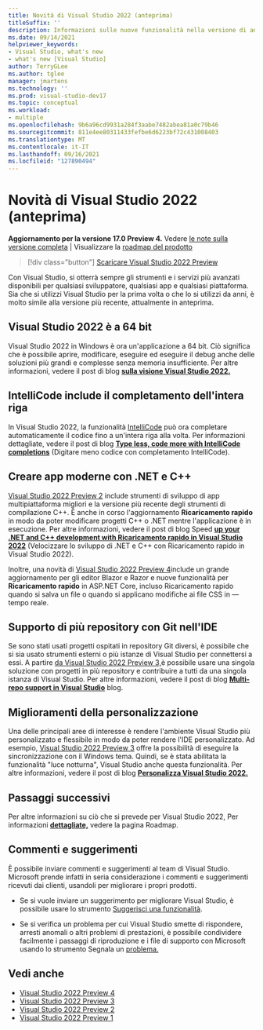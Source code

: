 ```yaml
---
title: Novità di Visual Studio 2022 (anteprima)
titleSuffix: ''
description: Informazioni sulle nuove funzionalità nella versione di anteprima di Visual Studio 2022.
ms.date: 09/14/2021
helpviewer_keywords:
- Visual Studio, what's new
- what's new [Visual Studio]
author: TerryGLee
ms.author: tglee
manager: jmartens
ms.technology: ''
ms.prod: visual-studio-dev17
ms.topic: conceptual
ms.workload:
- multiple
ms.openlocfilehash: 9b6a96cd9931a284f3aabe7482abea81a0c79b46
ms.sourcegitcommit: 811e4ee80311433fefbe6d6223bf72c431008403
ms.translationtype: MT
ms.contentlocale: it-IT
ms.lasthandoff: 09/16/2021
ms.locfileid: "127890494"
---
```

# <a name="whats-new-in-visual-studio-2022-preview"></a>Novità di Visual Studio 2022 (anteprima)

**Aggiornamento per la versione 17.0 Preview 4.** Vedere [le note sulla versione completa](/visualstudio/releases/2022/release-notes-preview/) | Visualizzare la [roadmap del prodotto](/visualstudio/productinfo/vs-roadmap/)

>[!div class="button"]
>[Scaricare Visual Studio 2022 Preview](https://visualstudio.microsoft.com/vs/preview/vs2022/)

Con Visual Studio, si otterrà sempre gli strumenti e i servizi più avanzati disponibili per qualsiasi sviluppatore, qualsiasi app e qualsiasi piattaforma. Sia che si utilizzi Visual Studio per la prima volta o che lo si utilizzi da anni, è molto simile alla versione più recente, attualmente in anteprima.

## <a name="visual-studio-2022-is-64-bit"></a>Visual Studio 2022 è a 64 bit

Visual Studio 2022 in Windows è ora un'applicazione a 64 bit. Ciò significa che è possibile aprire, modificare, eseguire ed eseguire il debug anche delle soluzioni più grandi e complesse senza memoria insufficiente. Per altre informazioni, vedere il post di blog [**sulla visione Visual Studio 2022.**](https://devblogs.microsoft.com/visualstudio/visual-studio-2022/)

## <a name="intellicode-includes-whole-line-completion"></a>IntelliCode include il completamento dell'intera riga

In Visual Studio 2022, la funzionalità [IntelliCode](/visualstudio/intellicode/) può ora completare automaticamente il codice fino a un'intera riga alla volta. Per informazioni dettagliate, vedere il post di blog [**Type less, code more with IntelliCode completions**](https://devblogs.microsoft.com/visualstudio/type-less-code-more-with-intellicode-completions/) (Digitare meno codice con completamento IntelliCode).

## <a name="build-modern-apps-with-net-and-c"></a>Creare app moderne con .NET e C++

[Visual Studio 2022 Preview 2](https://devblogs.microsoft.com/visualstudio/visual-studio-2022-preview-2-is-out/) include strumenti di sviluppo di app multipiattaforma migliori e la versione più recente degli strumenti di compilazione C++. È anche in corso l'aggiornamento **Ricaricamento rapido** in modo da poter modificare progetti C++ o .NET mentre l'applicazione è in esecuzione. Per altre informazioni, vedere il post di blog Speed [**up your .NET and C++ development with Ricaricamento rapido in Visual Studio 2022**](https://devblogs.microsoft.com/visualstudio/speed-up-your-dotnet-and-cplusplus-development-with-hot-reload-in-visual-studio-2022/) (Velocizzare lo sviluppo di .NET e C++ con Ricaricamento rapido in Visual Studio 2022).

Inoltre, una novità di [Visual Studio 2022 Preview 4](https://devblogs.microsoft.com/visualstudio/visual-studio-2022-preview-4-is-now-available/)include un grande aggiornamento per gli editor Blazor e Razor e nuove funzionalità per **Ricaricamento rapido** in ASP.NET Core, incluso Ricaricamento rapido quando si salva un file o quando si applicano modifiche ai file CSS in &mdash; tempo reale. 

## <a name="multi-repo-support-with-git-in-the-ide"></a>Supporto di più repository con Git nell'IDE

Se sono stati usati progetti ospitati in repository Git diversi, è possibile che si sia usato strumenti esterni o più istanze di Visual Studio per connettersi a essi. A partire [da Visual Studio 2022 Preview 3,](https://devblogs.microsoft.com/visualstudio/visual-studio-2022-preview-3-now-available/)è possibile usare una singola soluzione con progetti in più repository e contribuire a tutti da una singola istanza di Visual Studio. Per altre informazioni, vedere il post di blog [**Multi-repo support in Visual Studio**](https://devblogs.microsoft.com/visualstudio/multi-repo-support-in-visual-studio/) blog.

## <a name="personalization-improvements"></a>Miglioramenti della personalizzazione

Una delle principali aree di interesse è rendere l'ambiente Visual Studio più personalizzato e flessibile in modo da poter rendere l'IDE personalizzato. Ad esempio, [Visual Studio 2022 Preview 3](https://devblogs.microsoft.com/visualstudio/visual-studio-2022-preview-3-now-available/) offre la possibilità di eseguire la sincronizzazione con il Windows tema. Quindi, se è stata abilitata la funzionalità "luce notturna", Visual Studio anche questa funzionalità. Per altre informazioni, vedere il post di blog [**Personalizza Visual Studio 2022.**](https://devblogs.microsoft.com/visualstudio/personalize-your-visual-studio-2022/)

## <a name="whats-next"></a>Passaggi successivi

Per altre informazioni su ciò che si prevede per Visual Studio 2022, Per informazioni [**dettagliate,**](/visualstudio/productinfo/vs-roadmap/) vedere la pagina Roadmap.

## <a name="give-us-feedback"></a>Commenti e suggerimenti

È possibile inviare commenti e suggerimenti al team di Visual Studio. Microsoft prende infatti in seria considerazione i commenti e suggerimenti ricevuti dai clienti, usandoli per migliorare i propri prodotti.

* Se si vuole inviare un suggerimento per migliorare Visual Studio, è possibile usare lo strumento [Suggerisci una funzionalità](suggest-a-feature.md).

* Se si verifica un problema per cui Visual Studio smette di rispondere, arresti anomali o altri problemi di prestazioni, è possibile condividere facilmente i passaggi di riproduzione e i file di supporto con Microsoft usando lo strumento Segnala un [problema.](how-to-report-a-problem-with-visual-studio.md)

## <a name="see-also"></a>Vedi anche

* [Visual Studio 2022 Preview 4](https://devblogs.microsoft.com/visualstudio/visual-studio-2022-preview-4-is-now-available/)
* [Visual Studio 2022 Preview 3](https://devblogs.microsoft.com/visualstudio/visual-studio-2022-preview-3-now-available/)
* [Visual Studio 2022 Preview 2](https://devblogs.microsoft.com/visualstudio/visual-studio-2022-preview-2-is-out/)
* [Visual Studio 2022 Preview 1](https://devblogs.microsoft.com/visualstudio/visual-studio-2022-preview-1-now-available/)
